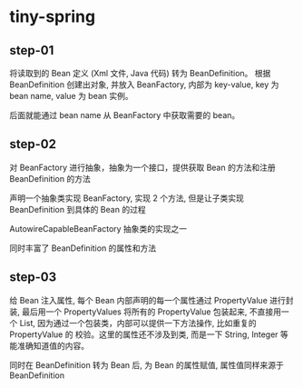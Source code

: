# tiny-spring

## step-01
将读取到的 Bean 定义 (Xml 文件, Java 代码) 转为 BeanDefinition。
根据 BeanDefinition 创建出对象, 并放入 BeanFactory, 内部为 key-value, key 为 bean name, value 为 bean 实例。

后面就能通过 bean name 从 BeanFactory 中获取需要的 bean。

## step-02

对 BeanFactory 进行抽象，抽象为一个接口，提供获取 Bean 的方法和注册 BeanDefinition 的方法

声明一个抽象类实现 BeanFactory, 实现 2 个方法, 但是让子类实现 BeanDefinition 到具体的 Bean 的过程

AutowireCapableBeanFactory 抽象类的实现之一

同时丰富了 BeanDefinition 的属性和方法

## step-03

给 Bean 注入属性, 每个 Bean 内部声明的每一个属性通过 PropertyValue 进行封装, 最后用一个 PropertyValues 将所有的 PropertyValue 包装起来, 不直接用一个 List, 因为通过一个包装类，内部可以提供一下方法操作, 比如重复的 PropertyValue 的
校验。这里的属性还不涉及到类, 而是一下 String, Integer 等能准确知道值的内容。

同时在 BeanDefinition 转为 Bean 后, 为 Bean 的属性赋值, 属性值同样来源于 BeanDefinition

